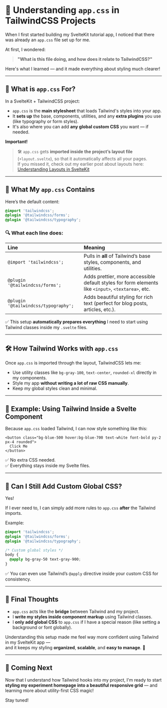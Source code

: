 # 🎨 Understanding `app.css` in TailwindCSS Projects

When I first started building my SvelteKit tutorial app, I noticed that there was already an `app.css` file set up for me.

At first, I wondered:
> **"What is this file doing, and how does it relate to TailwindCSS?"**

Here's what I learned — and it made everything about styling much clearer!

---

## 📂 What is `app.css` For?

In a SvelteKit + TailwindCSS project:

- `app.css` is the **main stylesheet** that loads Tailwind's styles into your app.
- It **sets up** the base, components, utilities, and any **extra plugins** you use (like typography or form styles).
- It's also where you can add **any global custom CSS** you want — if needed.

**Important!**  
> 🛠 `app.css` gets **imported inside the project’s layout file** (`+layout.svelte`), so that it automatically affects all your pages.  
If you missed it, check out my earlier post about layouts here: [Understanding Layouts in SvelteKit](/understanding-layout)

---

## 🧠 What My `app.css` Contains

Here’s the default content:

```css
@import 'tailwindcss';
@plugin '@tailwindcss/forms';
@plugin '@tailwindcss/typography';
```

### 🔍 What each line does:

| Line | Meaning |
|:-----|:--------|
| `@import 'tailwindcss';` | Pulls in **all** of Tailwind’s base styles, components, and utilities. |
| `@plugin '@tailwindcss/forms';` | Adds prettier, more accessible default styles for form elements like `<input>`, `<textarea>`, etc. |
| `@plugin '@tailwindcss/typography';` | Adds beautiful styling for rich text (perfect for blog posts, articles, etc.). |

✅ This setup **automatically prepares everything** I need to start using Tailwind classes inside my `.svelte` files.

---

## 🛠 How Tailwind Works with `app.css`

Once `app.css` is imported through the layout, TailwindCSS lets me:

- Use utility classes like `bg-gray-100`, `text-center`, `rounded-xl` directly in my components.
- Style my app **without writing a lot of raw CSS manually**.
- Keep my global styles clean and minimal.

---

## 🎨 Example: Using Tailwind Inside a Svelte Component

Because `app.css` loaded Tailwind, I can now style something like this:

```svelte
<button class="bg-blue-500 hover:bg-blue-700 text-white font-bold py-2 px-4 rounded">
  Click Me
</button>
```

✅ No extra CSS needed.  
✅ Everything stays inside my Svelte files.

---

## 🧹 Can I Still Add Custom Global CSS?

Yes!

If I ever need to, I can simply add more rules to `app.css` **after** the Tailwind imports.

Example:

```css
@import 'tailwindcss';
@plugin '@tailwindcss/forms';
@plugin '@tailwindcss/typography';

/* Custom global styles */
body {
  @apply bg-gray-50 text-gray-900;
}
```

✅ You can even use Tailwind’s `@apply` directive inside your custom CSS for consistency.

---

## 💬 Final Thoughts

- `app.css` acts like the **bridge** between Tailwind and my project.
- I **write my styles inside component markup** using Tailwind classes.
- I **only add global CSS** to `app.css` if I have a special reason (like setting a background or font globally).

Understanding this setup made me feel way more confident using Tailwind in my SvelteKit app —  
and it keeps my styling **organized**, **scalable**, and **easy to manage**. 🚀

---

## 🌟 Coming Next

Now that I understand how Tailwind hooks into my project, I'm ready to start **styling my experiment homepage into a beautiful responsive grid** — and learning more about utility-first CSS magic!

Stay tuned!
